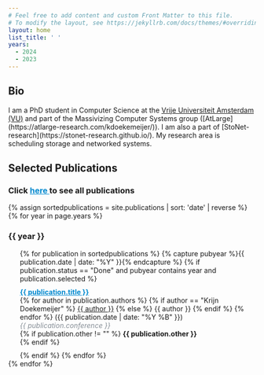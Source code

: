 ```yaml
---
# Feel free to add content and custom Front Matter to this file.
# To modify the layout, see https://jekyllrb.com/docs/themes/#overriding-theme-defaults
layout: home
list_title: ' '
years:
  - 2024
  - 2023
---
```

<link rel="icon" href="{{ "./favicon-32x32.png" | relative_url }}" type="image/x-icon">

<h2> Bio </h2>
I am a PhD student in Computer Science at the <a href="https://www.vu.nl/en">Vrije Universiteit Amsterdam (VU)</a> and part of the Massivizing Computer Systems group ([AtLarge](https://atlarge-research.com/kdoekemeijer/)).
I am also a part of [StoNet-research](https://stonet-research.github.io/). My research area is scheduling storage and networked systems.

<h2> Selected Publications </h2>
<h3>Click <a href="./publications" style="color:#0089cf"> here </a> to see all publications</h3>
<ul style="list-style: none; padding-left: 0;display:table-row;">
  {% assign sortedpublications = site.publications | sort: 'date' | reverse %}
  {% for year in page.years %}
    <h3> {{ year }} </h3>
    <ul style="list-style-type: none;">
    {% for publication in sortedpublications %}
        {% capture pubyear %}{{ publication.date | date: "%Y" }}{% endcapture %}
        {% if publication.status == "Done" and pubyear contains year and publication.selected %}
            <li style="margin-top: 10px; margin-bottom: 10px;">
                <b><a href="{{ publication.url }}" style="color:#0089cf">{{ publication.title }}</a></b> <br>
                <!-- create a comma-separated list of authors with me underlined-->
                {% for author in publication.authors %}
                  {% if author == "Krijn Doekemeijer" %}
                    <u>{{ author }}</u>
                  {% else %}
                    {{ author }}
                  {% endif %}
                {% endfor %}
                ({{ publication.date | date: "%Y %B" }}) <br>
                <i style="color:#868e96">{{ publication.conference }}</i> <br>
                {% if publication.other != "" %}
                  <b> {{ publication.other }} </b><br>
                {% endif %}
            </li>
        {% endif %}
    {% endfor %}
    </ul>
  {% endfor %}
</ul>

